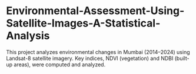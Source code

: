 # Environmental-Assessment-Using-Satellite-Images-A-Statistical-Analysis
This project analyzes environmental changes in Mumbai (2014–2024) using Landsat-8 satellite imagery. Key indices, NDVI (vegetation) and NDBI (built-up areas), were computed and analyzed.
